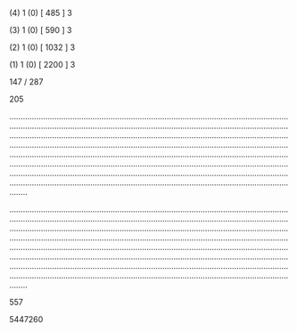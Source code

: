 (4) 1 (0) [ 485 ] 3 


(3) 1 (0) [ 590 ] 3 


(2) 1 (0) [ 1032 ] 3 


(1) 1 (0) [ 2200 ] 3 


147 / 287 


205 


........................................................................................................................................................................................................................................................................................................................................................................................................................................................................................................................................................................................................................................................................................................................................................................................................................................................................................................................................................................................................................................ 


 


........................................................................................................................................................................................................................................................................................................................................................................................................................................................................................................................................................................................................................................................................................................................................................................................................................................................................................................................................................................................................................................ 


 


557 


5447260 


